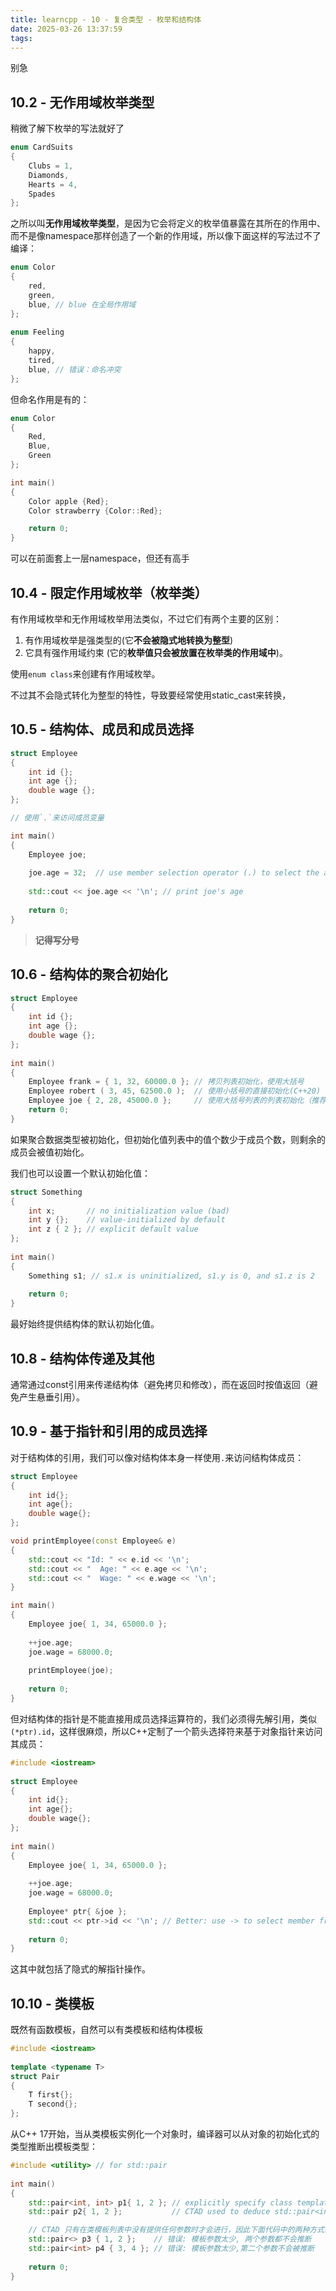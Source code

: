 ```yaml
---
title: learncpp - 10 - 复合类型 - 枚举和结构体
date: 2025-03-26 13:37:59
tags:
---
```


别急

<!-- more -->

## 10.2 - 无作用域枚举类型

稍微了解下枚举的写法就好了

```cpp
enum CardSuits
{
    Clubs = 1,
    Diamonds,
    Hearts = 4,
    Spades
};
```

之所以叫**无作用域枚举类型**，是因为它会将定义的枚举值暴露在其所在的作用中、而不是像namespace那样创造了一个新的作用域，所以像下面这样的写法过不了编译：

```cpp
enum Color
{
    red,
    green,
    blue, // blue 在全局作用域
};
 
enum Feeling
{
    happy,
    tired,
    blue, // 错误：命名冲突
};
```

但命名作用是有的：

```cpp
enum Color
{
    Red,
    Blue,
    Green
};

int main()
{
    Color apple {Red};
    Color strawberry {Color::Red};

    return 0;
}
```

可以在前面套上一层namespace，但还有高手

## 10.4 - 限定作用域枚举（枚举类）

有作用域枚举和无作用域枚举用法类似，不过它们有两个主要的区别：
1. 有作用域枚举是强类型的(它**不会被隐式地转换为整型**) 
2. 它具有强作用域约束 (它的**枚举值只会被放置在枚举类的作用域中**)。

使用`enum class`来创建有作用域枚举。

不过其不会隐式转化为整型的特性，导致要经常使用static_cast来转换，

## 10.5 - 结构体、成员和成员选择

```cpp
struct Employee
{
    int id {};
    int age {};
    double wage {};
};

// 使用`.`来访问成员变量

int main()
{
    Employee joe;
 
    joe.age = 32;  // use member selection operator (.) to select the age member of variable joe
 
    std::cout << joe.age << '\n'; // print joe's age
 
    return 0;
}
```

> **记得写分号**

## 10.6 - 结构体的聚合初始化

```cpp
struct Employee
{
    int id {};
    int age {};
    double wage {};
};
 
int main()
{
    Employee frank = { 1, 32, 60000.0 }; // 拷贝列表初始化，使用大括号
    Employee robert ( 3, 45, 62500.0 );  // 使用小括号的直接初始化(C++20)
    Employee joe { 2, 28, 45000.0 };     // 使用大括号列表的列表初始化（推荐）
    return 0;
}
```

如果聚合数据类型被初始化，但初始化值列表中的值个数少于成员个数，则剩余的成员会被值初始化。

我们也可以设置一个默认初始化值：

```cpp
struct Something
{
    int x;       // no initialization value (bad)
    int y {};    // value-initialized by default
    int z { 2 }; // explicit default value
};
 
int main()
{
    Something s1; // s1.x is uninitialized, s1.y is 0, and s1.z is 2
 
    return 0;
}
```

最好始终提供结构体的默认初始化值。

## 10.8 - 结构体传递及其他

通常通过const引用来传递结构体（避免拷贝和修改），而在返回时按值返回（避免产生悬垂引用）。

## 10.9 - 基于指针和引用的成员选择

对于结构体的引用，我们可以像对结构体本身一样使用`.`来访问结构体成员：

```cpp
struct Employee
{
    int id{};
    int age{};
    double wage{};
};

void printEmployee(const Employee& e)
{
    std::cout << "Id: " << e.id << '\n';
    std::cout << "  Age: " << e.age << '\n';
    std::cout << "  Wage: " << e.wage << '\n';
}

int main()
{
    Employee joe{ 1, 34, 65000.0 };
 
    ++joe.age;
    joe.wage = 68000.0;
 
    printEmployee(joe);
 
    return 0;
}
```

但对结构体的指针是不能直接用成员选择运算符的，我们必须得先解引用，类似`(*ptr).id`，这样很麻烦，所以C++定制了一个箭头选择符来基于对象指针来访问其成员：

```cpp
#include <iostream>
 
struct Employee
{
    int id{};
    int age{};
    double wage{};
};
 
int main()
{
    Employee joe{ 1, 34, 65000.0 };
 
    ++joe.age;
    joe.wage = 68000.0;
 
    Employee* ptr{ &joe };
    std::cout << ptr->id << '\n'; // Better: use -> to select member from pointer to object
 
    return 0;
}
```

这其中就包括了隐式的解指针操作。

## 10.10 - 类模板

既然有函数模板，自然可以有类模板和结构体模板

```cpp
#include <iostream>
 
template <typename T>
struct Pair
{
    T first{};
    T second{};
};
```

从C++ 17开始，当从类模板实例化一个对象时，编译器可以从对象的初始化式的类型推断出模板类型：

```cpp
#include <utility> // for std::pair
 
int main()
{
    std::pair<int, int> p1{ 1, 2 }; // explicitly specify class template std::pair<int, int> (C++11 onward)
    std::pair p2{ 1, 2 };           // CTAD used to deduce std::pair<int, int> from the initializers (C++17)

    // CTAD 只有在类模板列表中没有提供任何参数时才会进行，因此下面代码中的两种方式都是错误的
    std::pair<> p3 { 1, 2 };    // 错误: 模板参数太少, 两个参数都不会推断
    std::pair<int> p4 { 3, 4 }; // 错误: 模板参数太少,第二个参数不会被推断
 
    return 0;
}
```